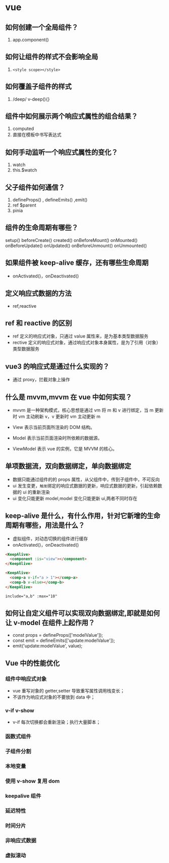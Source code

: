 # vue

## 如何创建一个全局组件？

1. app.component()

## 如何让组件的样式不会影响全局

1. `<style scope></style>`

## 如何覆盖子组件的样式

1. /deep/ v-deep(){}

## 组件中如何展示两个响应式属性的组合结果？

1. computed
2. 直接在模板中书写表达式

## 如何手动监听一个响应式属性的变化？

1. watch
2. this.$watch

## 父子组件如何通信？

1. defineProps() , defineEmits() ,emit()
2. ref $parent
3. pinia

## 组件的生命周期有哪些？

setup()
beforeCreate()
created()
onBeforeMount()
onMounted()
onBeforeUpdate()
onUpdated()
onBeforeUnmount()
onUnmounted()

## 如果组件被 keep-alive 缓存，还有哪些生命周期

- onActivated()，onDeactivated()

## 定义响应式数据的方法

- ref,reactive

## ref 和 reactive 的区别

- ref 定义的响应式对象，只通过 value 属性来，是为基本类型数据服务
- rective 定义的响应式对象，通过响应式对象本身属性，是为了引用（对象）类型数据服务

## vue3 的响应式是通过什么实现的？

- 通过 proxy，拦截对象上操作

## 什么是 mvvm,mvvm 在 vue 中如何实现？

- mvvm 是一种架构模式，核心思想是通过 vm 将 m 和 v 进行绑定，当 m 更新时 vm 主动刷新 v，v 更新时 vm 主动更新 m

- View 表示当前页面所渲染的 DOM 结构。
- Model 表示当前页面渲染时所依赖的数据源。
- ViewModel 表示 vue 的实例，它是 MVVM 的核心。

## 单项数据流，双向数据绑定，单向数据绑定

- 数据只能通过组件的的 props 属性，从父组件中，传到子组件中，不可反向
- ui 发生变更，`触发`绑定的响应式数据的更新，响应式数据的更新，引起依赖数据的 ui 的重新渲染
- ui 变化只能更新 model,model 变化只能更新 ui,两者不同时存在

## keep-alive 是什么，有什么作用，针对它新增的生命周期有哪些，用法是什么？

- 虚拟组件，对动态切换的组件进行缓存
- onActivated()，onDeactivated()

```html
<KeepAlive>
  <component :is="view"></component>
</KeepAlive>

<KeepAlive>
  <comp-a v-if="a > 1"></comp-a>
  <comp-b v-else></comp-b>
</KeepAlive>

include="a,b" :max="10"
```

## 如何让自定义组件可以实现双向数据绑定,即就是如何让 v-model 在组件上起作用？

- const props = defineProps(['modelValue']);
- const emit = defineEmits(['update:modelValue']);
- emit('update:modelValue', value);

## Vue 中的性能优化

### 组件中响应式对象

- vue 重写对象的 getter,setter 导致重写属性调用栈变长；
- 不该作为响应式对象的不要放到 data 中；

### v-if v-show

- v-if 每次切换都会重新渲染；执行大量脚本；

### 函数式组件

### 子组件分割

### 本地变量

### 使用 v-show 复用 dom

### keepalive 组件

### 延迟特性

### 时间分片

### 非响应式数据

### 虚拟滚动
